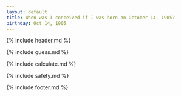 ```yaml
---
layout: default
title: When was I conceived if I was born on October 14, 1905?
birthday: Oct 14, 1905
---
```


{% include header.md %}

{% include guess.md %}

{% include calculate.md %}

{% include safety.md %}

{% include footer.md %}




